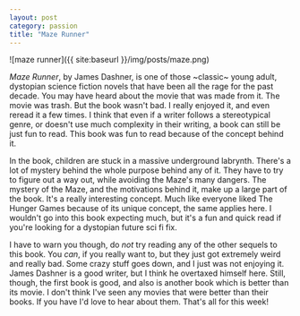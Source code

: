 ```yaml
---
layout: post
category: passion
title: "Maze Runner"
---
```

![maze runner]({{ site:baseurl }}/img/posts/maze.png)

*Maze Runner*, by James Dashner, is one of those ~classic~ young adult, dystopian science fiction novels that have been all the rage for the past decade. You may have heard about the movie that was made from it. The movie was trash. But the book wasn't bad. I really enjoyed it, and even reread it a few times. I think that even if a writer follows a stereotypical genre, or doesn't use much complexity in their writing, a book can still be just fun to read. This book was fun to read because of the concept behind it. 

In the book, children are stuck in a massive underground labrynth. There's a lot of mystery behind the whole purpose behind any of it. They have to try to figure out a way out, while avoiding the Maze's many dangers. The mystery of the Maze, and the motivations behind it, make up a large part of the book. It's a really interesting concept. Much like everyone liked The Hunger Games because of its unique concept, the same applies here. I wouldn't go into this book expecting much, but it's a fun and quick read if you're looking for a dystopian future sci fi fix. 

I have to warn you though, do *not* try reading any of the other sequels to this book. You *can*, if you really want to, but they just got extremely weird and really bad. Some crazy stuff goes down, and I just was not enjoying it. James Dashner is a good writer, but I think he overtaxed himself here. Still, though, the first book is good, and also is another book which is better than its movie. I don't think I've seen any movies that were better than their books. If you have I'd love to hear about them. That's all for this week!